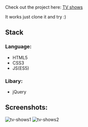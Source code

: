 Check out the project here: [TV shows](https://dule012.github.io/tv-shows-modules-jQuery/)

It works just clone it and try :)
## Stack
### Language: 
- HTML5 
- CSS3
- JS(ES5) 
### Libary:
- jQuery

## Screenshots:

![tv-shows1](https://user-images.githubusercontent.com/34492101/40511283-75d34632-5f9f-11e8-8077-0a6f306b0013.PNG)
![tv-shows2](https://user-images.githubusercontent.com/34492101/40511289-7de22776-5f9f-11e8-98de-4f38941f4447.PNG)
